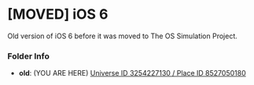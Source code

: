# \[MOVED\] iOS 6

Old version of iOS 6 before it was moved to The OS Simulation Project.

### Folder Info

- **old**: (YOU ARE HERE) [Universe ID 3254227130 / Place ID 8527050180](https://www.roblox.com/games/8527050180)